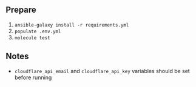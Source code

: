## Prepare

1. `ansible-galaxy install -r requirements.yml`
2. `populate .env.yml`
2. `molecule test`

## Notes

* `cloudflare_api_email` and `cloudflare_api_key` variables should be set before running
